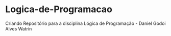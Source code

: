 # Logica-de-Programacao
Criando Repositório para a disciplina Lógica de Programação - Daniel Godoi Alves Watrin




